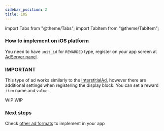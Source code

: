 ```yaml
---
sidebar_position: 2
title: iOS
---
```


import Tabs from "@theme/Tabs";
import TabItem from "@theme/TabItem";

### How to implement on iOS platform

You need to have `unit_id` for `REWARDED` type, register on your app screen at [AdServer panel](https://adserver.adgrowth.com/mfe-apps/apps).

### IMPORTANT

This type of ad works similarly to the [InterstitialAd](../../category/interstitial/), however there are additional settings when registering the display block.
You can set a reward `item` name and `value`.

<Tabs>
  <TabItem value="swift" label="Swift" default>
    WIP
  </TabItem>
  <TabItem value="objective-c" label="Objective-C">
    WIP
  </TabItem>
</Tabs>

### Next steps

Check [other ad formats](../../usage) to implement in your app
